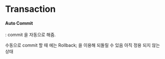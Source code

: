 # Transaction

#### Auto Commit

: commit 을 자동으로 해줌.

  수동으로 commit 할 때 에는 Rollback; 을 이용해 되돌릴 수 있음 아직 정용 되지 않는 상태